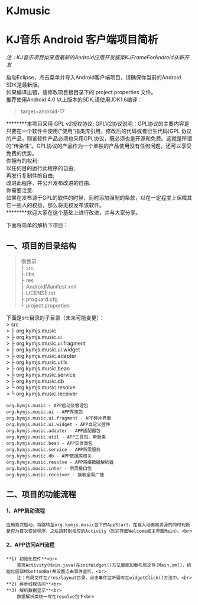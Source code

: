 ﻿KJmusic
=======
# **KJ音乐 Android 客户端项目简析** #

*注：KJ音乐项目拟采用最新的Android应用开发框架KJFrameForAndroid从新开发*

启动Eclipse，点击菜单并导入Android客户端项目，请确保你当前的Android SDK是最新版。<br>
如果编译出错，请修改项目根目录下的 project.properties 文件。<br>
推荐使用Android 4.0 以上版本的SDK,请使用JDK1.6编译：

> target=android-17

********本项目采用 GPL v2授权协议:
GPLV2协议说明：GPL协议的主要内容是只要在一个软件中使用(“使用”指类库引用，修改后的代码或者衍生代码)GPL 协议的产品，则该软件产品必须也采用GPL协议，既必须也是开源和免费。这就是所谓的”传染性”。GPL协议的产品作为一个单独的产品使用没有任何问题，还可以享受免费的优势。<br>
你拥有的权利:<br>
    以任何目的运行此程序的自由;<br>
    再发行复制件的自由;<br>
    改进此程序，并公开发布改进的自由.<br>
你需要注意:<br>
                如果在发布源于GPL的软件的时候，同时添加强制的条款，以在一定程度上保障其它一些人的权益，那么将无权发布该软件。<br>
********欢迎大家在这个基础上进行改进，并与大家分享。<br>

下面将简单的解析下项目：<br>

## **一、项目的目录结构** ##
> 根目录<br>
> ├ src<br>
> ├ libs<br>
> ├ res<br>
> ├ AndroidManifest.xml<br>
> ├ LICENSE.txt<br>
> ├ proguard.cfg<br>
> └ project.properties<br>

下面是src目录的子目录（未来可能变更）：<br>
	> src<br>
	> ├ org.kymjs.music<br>
	> ├ org.kymjs.music.ui<br>
	> ├ org.kymjs.music.ui.fragment<br>
	> ├ org.kymjs.music.ui.widget<br>
	> ├ org.kymjs.music.adapter<br>
	> ├ org.kymjs.music.utils<br>
	> ├ org.kymjs.music.bean<br>
	> ├ org.kymjs.music.service<br>
	> ├ org.kymjs.music.db<br>
	> └ org.kymjs.music.resolve<br>
	> └ org.kymjs.music.receiver<br>
	
	org.kymjs.music	- APP启动及管理包
	org.kymjs.music.ui - APP界面包
	org.kymjs.music.ui.fragment - APP碎片界面
	org.kymjs.music.ui.widget - APP自定义控件
	org.kymjs.music.adapter - APP适配器包
	org.kymjs.music.util - APP工具包，帮助类
	org.kymjs.music.bean - APP实体类包
	org.kymjs.music.service - APP所需服务
	org.kymjs.music.db - APP数据库相关
	org.kymjs.music.resolve - APP网络数据解析器
	org.kymjs.music.inter - 所需接口包
	org.kymjs.music.receiver - 接收全局广播
	
## **二、项目的功能流程** ##
#### 1、APP启动流程 ####
	应用首次启动，将跳转至org.kymjs.music包下的AppStart，在载入动画和资源的同时判断是否为首次安装程序，之后跳转到相应的Activity（欢迎界面Welcome或主界面Main）。<br>

#### 2、APP访问API流程 ####
	**1) 初始化控件**<br>
		首页Activity(Main.java)在initWidget()方法里面加载布局文件(Main.xml)，初始化底部栏bottomBar并设置点击事件监听。<br>
		注：布局文件在/res/layout目录，点击事件监听器写在widgetClick()方法中。<br>
	**2) 异步线程访问**<br>
	**3) 解析数据显示**<br>
		数据解析类统一写在resolve包下<br>
